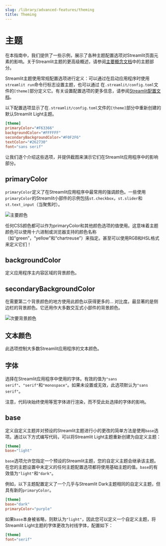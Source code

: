 ```yaml
---
slug: /library/advanced-features/theming
title: Theming
---
```


# 主题

在本指南中，我们提供了一些示例，展示了各种主题配置选项对Streamlit页面元素的影响。关于Streamlit主题的更高级概述，请参阅[主要概念文档](/library/get-started/main-concepts#themes)中的主题部分。

Streamlit主题使用常规配置选项进行定义：可以通过在启动应用程序时使用`streamlit run`命令行标志设置主题，也可以通过
在`.streamlit/config.toml`文件的`[theme]`部分定义它。有关设置配置选项的更多信息，请参阅[Streamlit配置文档](/library/advanced-features/configuration#set-configuration-options)。

以下配置选项显示了在`.streamlit/config.toml`文件的`[theme]`部分中重新创建的默认Streamlit Light主题。

```toml
[theme]
primaryColor="#F63366"
backgroundColor="#FFFFFF"
secondaryBackgroundColor="#F0F2F6"
textColor="#262730"
font="sans serif"
```

让我们逐个介绍这些选项，并提供截图来演示它们在Streamlit应用程序中的影响部分。

## primaryColor

`primaryColor`定义了在Streamlit应用程序中最常用的强调颜色。一些使用`primaryColor`的Streamlit小部件的示例包括`st.checkbox`，`st.slider`和`st.text_input`（当聚焦时）。

![主要颜色](/images/theme_config_options/primaryColor.png)

<Tip>

任何CSS颜色都可以作为primaryColor和其他颜色选项的值使用。这意味着主题颜色可以使用十六进制或浏览器支持的颜色名称（如“green”，“yellow”和“chartreuse”）来指定。甚至可以使用RGB和HSL格式来定义它们！

## backgroundColor

定义应用程序主内容区域的背景颜色。

## secondaryBackgroundColor

在需要第二个背景颜色的地方使用此颜色以获得更多的...
对比度。最显著的是侧边栏的背景颜色。它还用作大多数交互式小部件的背景颜色。

![次要背景颜色](/images/theme_config_options/secondaryBackgroundColor.png)

## 文本颜色

此选项控制大多数Streamlit应用程序的文本颜色。

## 字体

选择在Streamlit应用程序中使用的字体。有效的值为`"sans serif"`、`"serif"`和`"monospace"`。如果未设置或无效，此选项默认为`"sans serif"`。

注意，代码块始终使用等宽字体进行渲染，而不受此处选择的字体的影响。

## base

定义自定义主题并对预设的Streamlit主题进行小的更改的简单方法是使用`base`选项。通过以下方式编写代码，可以将Streamlit Light主题重新创建为自定义主题：

```toml
[theme]
base="light"
```

`base`选项允许您指定一个预设的Streamlit主题，您的自定义主题会继承该主题。在您的主题设置中未定义的任何主题配置选项都将使用基础主题的值。`base`的有效值为`"light"`和`"dark"`。

例如，以下主题配置定义了一个几乎与Streamlit Dark主题相同的自定义主题，但具有新的`primaryColor`。

```toml
[theme]
base="dark"
primaryColor="purple"
```

如果`base`本身被省略，则默认为`"light"`，因此您可以定义一个自定义主题，将Streamlit Light主题的字体更改为衬线字体，配置如下：

```toml
[theme]
font="serif"
```